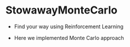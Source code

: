 # StowawayMonteCarlo
- Find your way using Reinforcement Learning

- Here we implemented Monte Carlo approach